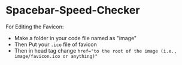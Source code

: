 # Spacebar-Speed-Checker

For Editing the Favicon:
- Make a folder in your code file named as "image"
- Then Put your ``.ico`` file of favicon
- Then in head tag change `href="to the root of the image (i.e., image/favicon.ico or anything)"`
